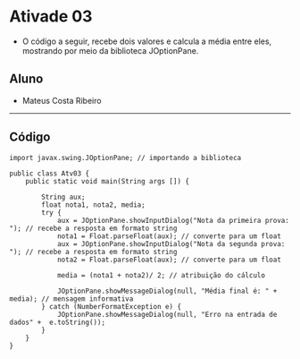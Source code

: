 # Ativade 03
- O código a seguir, recebe dois valores e calcula a média entre eles, mostrando por meio da biblioteca JOptionPane.

## Aluno
- Mateus Costa Ribeiro
<hr>

## Código
```
import javax.swing.JOptionPane; // importando a biblioteca 

public class Atv03 {
	public static void main(String args []) {

		String aux;
		float nota1, nota2, media;
		try {
			aux = JOptionPane.showInputDialog("Nota da primeira prova: "); // recebe a resposta em formato string
			nota1 = Float.parseFloat(aux); // converte para um float
			aux = JOptionPane.showInputDialog("Nota da segunda prova: "); // recebe a resposta em formato string
			nota2 = Float.parseFloat(aux); // converte para um float

			media = (nota1 + nota2)/ 2; // atribuição do cálculo

			JOptionPane.showMessageDialog(null, "Média final é: " + media); // mensagem informativa
		} catch (NumberFormatException e) {
			JOptionPane.showMessageDialog(null, "Erro na entrada de dados" +  e.toString());
		}
	}
}
```

